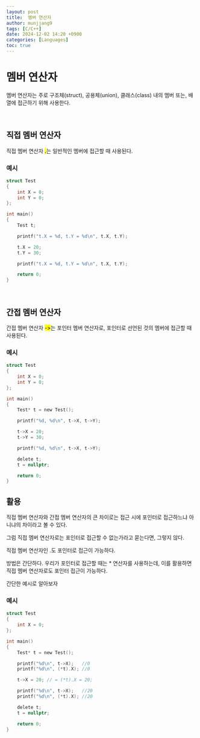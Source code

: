 ```yaml
---
layout: post
title:  멤버 연산자
author: munjjang9
tags: [C/C++]
date: 2024-12-02 14:20 +0900
categories: [Languages]
toc: true
---
```


# 멤버 연산자
멤버 연산자는 주로 구조체(struct), 공용체(union), 클래스(class) 내의 멤버 또는, 배열에 접근하기 위해 사용한다.

<br>

## 직접 멤버 연산자
직접 멤버 연산자 <mark>.</mark>는 일반적인 멤버에 접근할 때 사용된다.

### 예시
```c
struct Test
{
    int X = 0;
    int Y = 0;
};

int main()
{
    Test t;

    printf("t.X = %d, t.Y = %d\n", t.X, t.Y);

	t.X = 20;
	t.Y = 30;

	printf("t.X = %d, t.Y = %d\n", t.X, t.Y);

    return 0;
}
```

<br>

## 간접 멤버 연산자
간접 멤버 연산자 <mark>-></mark>는 포인터 멤버 연산자로, 포인터로 선언된 것의 멤버에 접근할 때 사용된다.

### 예시
```c
struct Test
{
	int X = 0;
	int Y = 0;
};

int main()
{
	Test* t = new Test();

	printf("%d, %d\n", t->X, t->Y);

	t->X = 20;
	t->Y = 30;

	printf("%d, %d\n", t->X, t->Y);

	delete t;
	t = nullptr;

	return 0;
}
```

## 활용
직접 멤버 연산자와 간접 멤버 연산자의 큰 차이로는 접근 시에 포인터로 접근하느냐 아니냐의 차이라고 볼 수 있다.

그럼 직접 멤버 연산자로는 포인터로 접근할 수 없는가라고 묻는다면, 그렇지 않다.

직접 멤버 연산자인 .도 포인터로 접근이 가능하다.

방법은 간단하다. 우리가 포인터로 접근할 때는 * 연산자를 사용하는데, 이를 활용하면 직접 멤버 연산자로도 포인터 접근이 가능하다.

간단한 예시로 알아보자

### 예시
```c
struct Test
{
	int X = 0;
};

int main()
{
	Test* t = new Test();

	printf("%d\n", t->X);   //0
	printf("%d\n", (*t).X); //0

	t->X = 20; // = (*t).X = 20;

	printf("%d\n", t->X);   //20
	printf("%d\n", (*t).X); //20

	delete t;
	t = nullptr;

	return 0;
}
```
